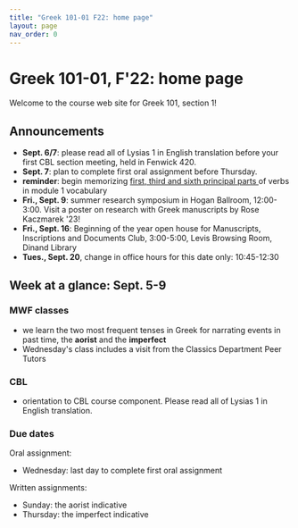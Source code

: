 ```yaml
---
title: "Greek 101-01 F22: home page"
layout: page
nav_order: 0
---
```




# Greek 101-01, F'22: home page

Welcome to the course web site for Greek 101, section 1! 


## Announcements


- **Sept. 6/7**: please read all of Lysias 1 in English translation before your first CBL section meeting, held in Fenwick 420.
- **Sept. 7**: plan to complete first oral assignment before Thursday.
- **reminder**: begin memorizing [first, third and sixth principal parts ](./module1/vocab1/) of verbs in module 1 vocabulary
- **Fri., Sept. 9**: summer research symposium in Hogan Ballroom, 12:00-3:00. Visit a poster on research with Greek manuscripts by Rose Kaczmarek '23!
- **Fri., Sept. 16**: Beginning of the year open house for Manuscripts, Inscriptions and Documents Club, 3:00-5:00, Levis Browsing Room, Dinand Library
- **Tues., Sept. 20**, change in office hours for this date only: 10:45-12:30



## Week at a glance: Sept. 5-9

### MWF classes

- we learn the two most frequent tenses in Greek for narrating events in past time, the **aorist** and the **imperfect**
- Wednesday's class includes a visit from the Classics Department Peer Tutors


### CBL

- orientation to CBL course component.  Please read all of Lysias 1 in English translation.


### Due dates


Oral assignment:

- Wednesday: last day to complete first oral assignment


Written assignments:

- Sunday: the aorist indicative
- Thursday: the imperfect indicative

